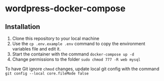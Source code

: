 # wordpress-docker-compose

## Installation
1. Clone this repository to your local machine
2. Use the ```cp .env.example .env``` command to copy the environment variables file and edit it.
3. Start the container with the command ```docker-compose up -d```
4. Change permissions to the folder ```sudo chmod 777 -R web mysql```

To have Git ignore ```chmod``` changes, update local git config with the command ```git config --local core.fileMode false```
